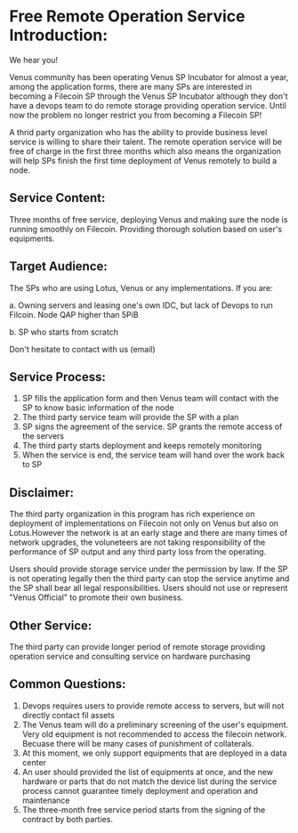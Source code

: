 # Free Remote Operation Service Introduction: 

We hear you! 

Venus community has been operating Venus SP Incubator for almost a year, among the application forms, there are many SPs are interested in becoming a Filecoin SP through the Venus SP Incubator although they don't have a devops team to do remote storage providing operation service. Until now the problem no longer restrict you from becoming a Filecoin SP! 

A thrid party organization who has the ability to provide business level service is willing to share their talent. The remote operation service will be free of charge in the first three months which also means the organization will help SPs finish the first time deployment of Venus remotely to build a node. 

## Service Content: 

Three months of free service, deploying Venus and making sure the node is running smoothly on Filecoin. Providing thorough solution based on user's equipments. 


## Target Audience: 

The SPs who are using Lotus, Venus or any implementations. 
If you are: 

a. Owning servers and leasing one's own IDC, but lack of Devops to run Filcoin. Node QAP higher than 5PiB

b. SP who starts from scratch

Don't hesitate to contact with us (email)

## Service Process: 

1. SP fills the application form and then Venus team will contact with the SP to know basic information of the node
2. The third party service team will provide the SP with a plan
3. SP signs the agreement of the service. SP grants the remote access of the servers
4. The third party starts deployment and keeps remotely monitoring
5. When the service is end, the service team will hand over the work back to SP

## Disclaimer: 

The third party organization in this program has rich experience on deployment of implementations on Filecoin not only on Venus but also on Lotus.However the network is at an early stage and there are many times of network upgrades, the voluneteers are not taking responsibility of the performance of SP output and any third party loss from the operating. 

Users should provide storage service under the permission by law. If the SP is not operating legally then the third party can stop the service anytime and the SP shall bear all legal responsibilities. 
Users should not use or represent "Venus Official" to promote their own business. 

## Other Service: 

The third party can provide longer period of remote storage providing operation service and consulting service on hardware purchasing

## Common Questions: 

1. Devops requires users to provide remote access to servers, but will not directly contact fil assets
2. The Venus team will do a preliminary screening of the user's equipment. Very old equipment is not recommended to access the filecoin network. Becuase there will be many cases of punishment of collaterals.
3. At this moment, we only support equipments that are deployed in a data center
4. An user should provided the list of equipments at once, and the new hardware or parts that do not match the device list during the service process cannot guarantee timely deployment and operation and maintenance
5. The three-month free service period starts from the signing of the contract by both parties.
